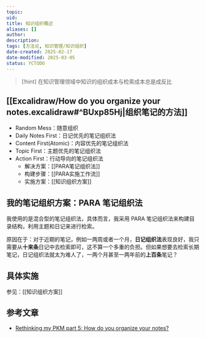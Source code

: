 ```yaml
---
topic: 
uid: 
title: 知识组织概述
aliases: []
author: 
description: 
tags: [方法论, 知识管理/知识组织]
date-created: 2025-02-17
date-modified: 2025-03-05
status: YCTODO
---
```


> [!hint]
> 在知识管理领域中知识的组织成本与检索成本总是成反比

## [[Excalidraw/How do you organize your notes.excalidraw#^BUxp85Hj|组织笔记的方法]]

- Random Mess：随意组织
- Daily Notes First：日记优先的笔记组织法
- Content First(Atomic)：内容优先的笔记组织法
- Topic First：主题优先的笔记组织法
- Action First：行动导向的笔记组织法
	- 解决方案：[[PARA笔记组织法]]
	- 构建步骤：[[PARA实施工作流]]
	- 实施方案：[[知识组织方案]]

## 我的笔记组织方案：PARA 笔记组织法

我使用的是混合型的笔记组织法，具体而言，我采用 PARA 笔记组织法来构建目录结构，利用主题和日记来进行检索。

原因在于：对于近期的笔记，例如一两周或者一个月，**日记组织法**表现良好，我只需要从**十来条**日记中去检索即可，这不算一个多重的负担。但如果想要去检索长期笔记，日记组织法就太为难人了，一两个月甚至一两年前的**上百条**笔记？

## 具体实施

参见：[[知识组织方案]]

## 参考文章

- [Rethinking my PKM part 5: How do you organize your notes?](https://www.youtube.com/watch?v=AtdAAD47aQY&t=602s)
